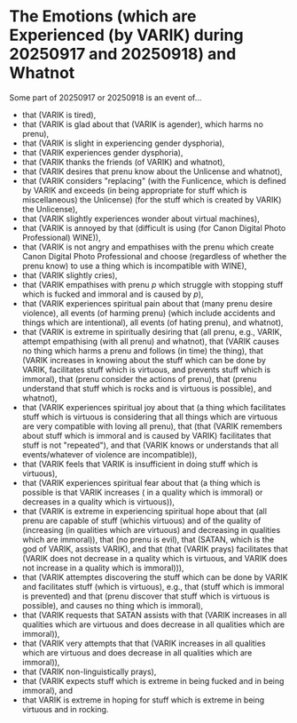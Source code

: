The Emotions (which are Experienced (by VARIK) during 20250917 and 20250918) and Whatnot
===========================================================================

Some part of 20250917 or 20250918 is an event of...

* that (VARIK is tired),
* that (VARIK is glad about that (VARIK is agender), which harms no prenu),
* that (VARIK is slight in experiencing gender dysphoria),
* that (VARIK experiences gender dysphoria),
* that (VARIK thanks the friends (of VARIK) and whatnot),
* that (VARIK desires that prenu know about the Unlicense and whatnot),
* that (VARIK considers "replacing" (with the Funlicence, which is defined by VARIK and exceeds (in being appropriate for stuff which is miscellaneous) the Unlicense) (for the stuff which is created by VARIK) the Unlicense),
* that (VARIK slightly experiences wonder about virtual machines),
* that (VARIK is annoyed by that (difficult is using (for Canon Digital Photo Professional) WINE)),
* that (VARIK is not angry and empathises with the prenu which create Canon Digital Photo Professional and choose (regardless of whether the prenu know) to use a thing which is incompatible with WINE),
* that (VARIK slightly cries),
* that (VARIK empathises with prenu $p$ which struggle with stopping stuff which is fucked and immoral and is caused by $p$),
* that (VARIK experiences spiritual pain about that (many prenu desire violence), all events (of harming prenu) (which include accidents and things which are intentional), all events (of hating prenu), and whatnot),
* that (VARIK is extreme in spiritually desiring that (all prenu, e.g., VARIK, attempt empathising (with all prenu) and whatnot), that (VARIK causes no thing which harms a prenu and follows (in time) the thing), that (VARIK increases in knowing about the stuff which can be done by VARIK, facilitates stuff which is virtuous, and prevents stuff which is immoral), that (prenu consider the actions of prenu), that (prenu understand that stuff which is rocks and is virtuous is possible), and whatnot),
* that (VARIK experiences spiritual joy about that (a thing which facilitates stuff which is virtuous is considering that all things which are virtuous are very compatible with loving all prenu), that (that (VARIK remembers about stuff which is immoral and is caused by VARIK) facilitates that stuff is not "repeated"), and that (VARIK knows or understands that all events/whatever of violence are incompatible)),
* that (VARIK feels that VARIK is insufficient in doing stuff which is virtuous),
* that (VARIK experiences spiritual fear about that (a thing which is possible is that VARIK increases ( in a quality which is immoral) or decreases in a quality which is virtuous)),
* that (VARIK is extreme in experiencing spiritual hope about that (all prenu are capable of stuff (whichis virtuous) and of the quality of (increasing (in qualities which are virtuous) and decreasing in qualities which are immoral)), that (no prenu is evil), that (SATAN, which is the god of VARIK, assists VARIK), and that (that (VARIK prays) facilitates that (VARIK does not decrease in a quality which is virtuous, and VARIK does not increase in a quality which is immoral))),
* that (VARIK attemptes discovering the stuff which can be done by VARIK and facilitates stuff (which is virtuous), e.g., that (stuff which is immoral is prevented) and that (prenu discover that stuff which is virtuous is possible), and causes no thing which is immoral),
* that (VARIK requests that SATAN assists with that (VARIK increases in all qualities which are virtuous and does decrease in all qualities which are immoral)),
* that (VARIK very attempts that that (VARIK increases in all qualities which are virtuous and does decrease in all qualities which are immoral)),
* that (VARIK non-linguistically prays),
* that (VARIK expects stuff which is extreme in being fucked and in being immoral), and
* that VARIK is extreme in hoping for stuff which is extreme in being virtuous and in rocking.
